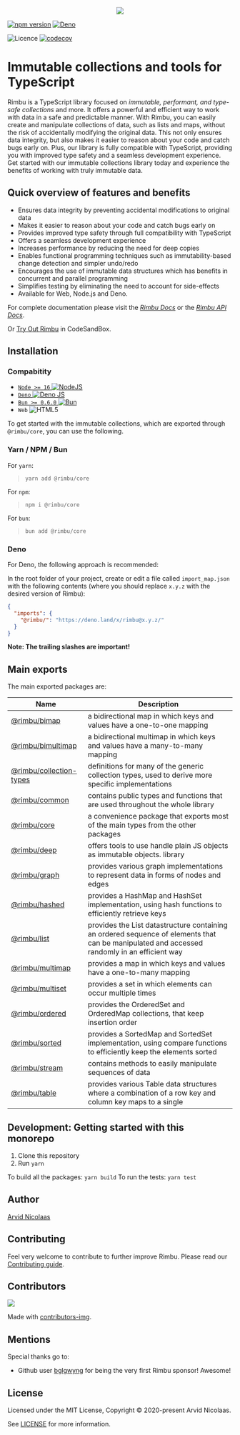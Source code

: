 <p align="center">
    <img src="https://github.com/rimbu-org/rimbu/raw/main/assets/rimbu_logo.svg" />
</p>

[![npm version](https://badge.fury.io/js/@rimbu%2Fcore.svg)](https://www.npmjs.com/package/@rimbu/core) [![Deno](https://shield.deno.dev/x/rimbu)](http://deno.land/x/rimbu)

![Licence](https://img.shields.io/github/license/rimbu-org/rimbu) [![codecov](https://codecov.io/gh/rimbu-org/rimbu/branch/main/graph/badge.svg?token=RSFK5B0N0Z)](https://codecov.io/gh/rimbu-org/rimbu)

# Immutable collections and tools for TypeScript

Rimbu is a TypeScript library focused on _immutable, performant, and type-safe collections_ and more. It offers a powerful and efficient way to work with data in a safe and predictable manner. With Rimbu, you can easily create and manipulate collections of data, such as lists and maps, without the risk of accidentally modifying the original data. This not only ensures data integrity, but also makes it easier to reason about your code and catch bugs early on. Plus, our library is fully compatible with TypeScript, providing you with improved type safety and a seamless development experience. Get started with our immutable collections library today and experience the benefits of working with truly immutable data.

## Quick overview of features and benefits

- Ensures data integrity by preventing accidental modifications to original data
- Makes it easier to reason about your code and catch bugs early on
- Provides improved type safety through full compatibility with TypeScript
- Offers a seamless development experience
- Increases performance by reducing the need for deep copies
- Enables functional programming techniques such as immutability-based change detection and simpler undo/redo
- Encourages the use of immutable data structures which has benefits in concurrent and parallel programming
- Simplifies testing by eliminating the need to account for side-effects
- Available for Web, Node.js and Deno.

For complete documentation please visit the _[Rimbu Docs](https://rimbu.org)_ or the _[Rimbu API Docs](https://rimbu.org/api)_.

Or [Try Out Rimbu](https://codesandbox.io/s/github/vitoke/rimbu-sandbox/tree/main?previewwindow=console&view=split&editorsize=65&moduleview=1&module=/src/index.ts) in CodeSandBox.

## Installation

### Compabitity

- [`Node >= 16` ![NodeJS](https://img.shields.io/badge/node.js-6DA55F?logo=node.js&logoColor=white)](https://nodejs.org)
- [`Deno` ![Deno JS](https://img.shields.io/badge/deno%20js-000000?logo=deno&logoColor=white)](https://deno.com/runtime)
- [`Bun >= 0.6.0` ![Bun](https://img.shields.io/badge/Bun-%23000000.svg?logoColor=white)](https://bun.sh/)
- `Web` ![HTML5](https://img.shields.io/badge/html5-%23E34F26.svg?logoColor=white)

To get started with the immutable collections, which are exported through `@rimbu/core`, you can use the following.

### Yarn / NPM / Bun

For `yarn`:

> `yarn add @rimbu/core`

For `npm`:

> `npm i @rimbu/core`

For `bun`:

> `bun add @rimbu/core`

### Deno

For Deno, the following approach is recommended:

In the root folder of your project, create or edit a file called `import_map.json` with the following contents (where you should replace `x.y.z` with the desired version of Rimbu):

```json
{
  "imports": {
    "@rimbu/": "https://deno.land/x/rimbu@x.y.z/"
  }
}
```

**Note: The trailing slashes are important!**

## Main exports

The main exported packages are:

| Name                                                 | Description                                                                                                                                  |
| ---------------------------------------------------- | -------------------------------------------------------------------------------------------------------------------------------------------- |
| [@rimbu/bimap](./rimbu/bimap)                       | a bidirectional map in which keys and values have a one-to-one mapping                                                                       |
| [@rimbu/bimultimap](./rimbu/bimultimap)             | a bidirectional multimap in which keys and values have a many-to-many mapping                                                                |
| [@rimbu/collection-types](./rimbu/collection-types) | definitions for many of the generic collection types, used to derive more specific implementations                                           |
| [@rimbu/common](./rimbu/common)                     | contains public types and functions that are used throughout the whole library                                                               |
| [@rimbu/core](./rimbu/core)                         | a convenience package that exports most of the main types from the other packages                                                            |
| [@rimbu/deep](./rimbu/deep)                         | offers tools to use handle plain JS objects as immutable objects. library                                                                    |
| [@rimbu/graph](./rimbu/graph)                       | provides various graph implementations to represent data in forms of nodes and edges                                                         |
| [@rimbu/hashed](./rimbu/hashed)                     | provides a HashMap and HashSet implementation, using hash functions to efficiently retrieve keys                                             |
| [@rimbu/list](./rimbu/list)                         | provides the List datastructure containing an ordered sequence of elements that can be manipulated and accessed randomly in an efficient way |
| [@rimbu/multimap](./rimbu/multimap)                 | provides a map in which keys and values have a one-to-many mapping                                                                           |
| [@rimbu/multiset](./rimbu/multiset)                 | provides a set in which elements can occur multiple times                                                                                    |
| [@rimbu/ordered](./rimbu/ordered)                   | provides the OrderedSet and OrderedMap collections, that keep insertion order                                                                |
| [@rimbu/sorted](./rimbu/sorted)                     | provides a SortedMap and SortedSet implementation, using compare functions to efficiently keep the elements sorted                           |
| [@rimbu/stream](./rimbu/stream)                     | contains methods to easily manipulate sequences of data                                                                                      |
| [@rimbu/table](./rimbu/table)                       | provides various Table data structures where a combination of a row key and column key maps to a single                                      |

## Development: Getting started with this monorepo

1. Clone this repository
2. Run `yarn`

To build all the packages: `yarn build`
To run the tests: `yarn test`

## Author

[Arvid Nicolaas](https://github.com/vitoke)

## Contributing

Feel very welcome to contribute to further improve Rimbu. Please read our [Contributing guide](https://github.com/rimbu-org/rimbu/blob/main/CONTRIBUTING.md).

## Contributors

<img src = "https://contrib.rocks/image?repo=rimbu-org/rimbu"/>

Made with [contributors-img](https://contrib.rocks).

## Mentions

Special thanks go to:

- Github user [bglgwyng](https://github.com/bglgwyng) for being the very first Rimbu sponsor! Awesome!

## License

Licensed under the MIT License, Copyright © 2020-present Arvid Nicolaas.

See [LICENSE](./LICENSE) for more information.
